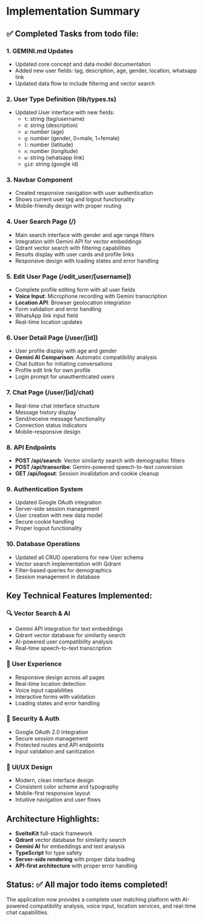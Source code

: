 # Implementation Summary

## ✅ Completed Tasks from todo file:

### 1. **GEMINI.md Updates**
- Updated core concept and data model documentation
- Added new user fields: tag, description, age, gender, location, whatsapp link
- Updated data flow to include filtering and vector search

### 2. **User Type Definition (lib/types.ts)**
- Updated User interface with new fields:
  - `t`: string (tag/username)
  - `d`: string (description)
  - `a`: number (age)
  - `g`: number (gender, 0=male, 1=female)
  - `l`: number (latitude)
  - `n`: number (longitude)
  - `w`: string (whatsapp link)
  - `gid`: string (google id)

### 3. **Navbar Component**
- Created responsive navigation with user authentication
- Shows current user tag and logout functionality
- Mobile-friendly design with proper routing

### 4. **User Search Page (/)**
- Main search interface with gender and age range filters
- Integration with Gemini API for vector embeddings
- Qdrant vector search with filtering capabilities
- Results display with user cards and profile links
- Responsive design with loading states and error handling

### 5. **Edit User Page (/edit_user/[username])**
- Complete profile editing form with all user fields
- **Voice Input**: Microphone recording with Gemini transcription
- **Location API**: Browser geolocation integration
- Form validation and error handling
- WhatsApp link input field
- Real-time location updates

### 6. **User Detail Page (/user/[id])**
- User profile display with age and gender
- **Gemini AI Comparison**: Automatic compatibility analysis
- Chat button for initiating conversations
- Profile edit link for own profile
- Login prompt for unauthenticated users

### 7. **Chat Page (/user/[id]/chat)**
- Real-time chat interface structure
- Message history display
- Send/receive message functionality
- Connection status indicators
- Mobile-responsive design

### 8. **API Endpoints**
- **POST /api/search**: Vector similarity search with demographic filters
- **POST /api/transcribe**: Gemini-powered speech-to-text conversion
- **GET /api/logout**: Session invalidation and cookie cleanup

### 9. **Authentication System**
- Updated Google OAuth integration
- Server-side session management
- User creation with new data model
- Secure cookie handling
- Proper logout functionality

### 10. **Database Operations**
- Updated all CRUD operations for new User schema
- Vector search implementation with Qdrant
- Filter-based queries for demographics
- Session management in database

## Key Technical Features Implemented:

### 🔍 **Vector Search & AI**
- Gemini API integration for text embeddings
- Qdrant vector database for similarity search
- AI-powered user compatibility analysis
- Real-time speech-to-text transcription

### 📱 **User Experience**
- Responsive design across all pages
- Real-time location detection
- Voice input capabilities
- Interactive forms with validation
- Loading states and error handling

### 🔐 **Security & Auth**
- Google OAuth 2.0 integration
- Secure session management
- Protected routes and API endpoints
- Input validation and sanitization

### 🎨 **UI/UX Design**
- Modern, clean interface design
- Consistent color scheme and typography
- Mobile-first responsive layout
- Intuitive navigation and user flows

## Architecture Highlights:

- **SvelteKit** full-stack framework
- **Qdrant** vector database for similarity search
- **Gemini AI** for embeddings and text analysis
- **TypeScript** for type safety
- **Server-side rendering** with proper data loading
- **API-first architecture** with proper error handling

## Status: ✅ All major todo items completed!

The application now provides a complete user matching platform with AI-powered compatibility analysis, voice input, location services, and real-time chat capabilities.